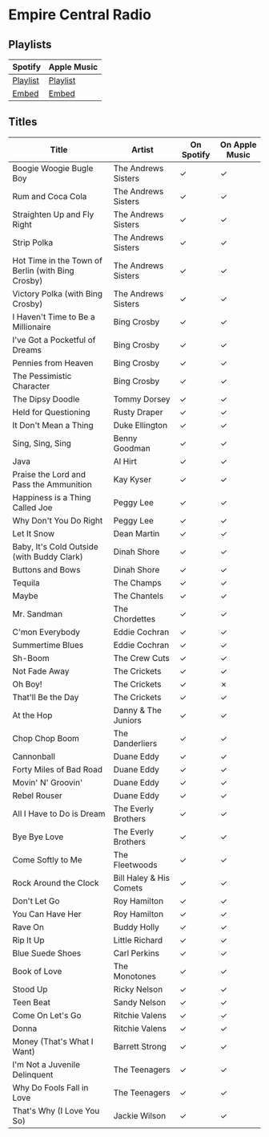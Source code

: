 # Empire Central Radio

## Playlists

| Spotify                                                                 | Apple Music                                                              |
| ----------------------------------------------------------------------- | ------------------------------------------------------------------------ |
| [Playlist](https://open.spotify.com/playlist/0idaMMMtfvOpZEyXennOCt)    | [Playlist](https://itunes.apple.com/de/playlist/pl.u-WBYGFvpeKLk)        |
| [Embed](https://open.spotify.com/embed/playlist/0idaMMMtfvOpZEyXennOCt) | [Embed](https://tools.applemusic.com/embed/v1/playlist/pl.u-WBYGFvpeKLk) |

## Titles

| Title                                             | Artist                  | On Spotify | On Apple Music |
| ------------------------------------------------- | ----------------------- | ---------- | -------------- |
| Boogie Woogie Bugle Boy                           | The Andrews Sisters     | ✓          | ✓              |
| Rum and Coca Cola                                 | The Andrews Sisters     | ✓          | ✓              |
| Straighten Up and Fly Right                       | The Andrews Sisters     | ✓          | ✓              |
| Strip Polka                                       | The Andrews Sisters     | ✓          | ✓              |
| Hot Time in the Town of Berlin (with Bing Crosby) | The Andrews Sisters     | ✓          | ✓              |
| Victory Polka (with Bing Crosby)                  | The Andrews Sisters     | ✓          | ✓              |
| I Haven't Time to Be a Millionaire                | Bing Crosby             | ✓          | ✓              |
| I've Got a Pocketful of Dreams                    | Bing Crosby             | ✓          | ✓              |
| Pennies from Heaven                               | Bing Crosby             | ✓          | ✓              |
| The Pessimistic Character                         | Bing Crosby             | ✓          | ✓              |
| The Dipsy Doodle                                  | Tommy Dorsey            | ✓          | ✓              |
| Held for Questioning                              | Rusty Draper            | ✓          | ✓              |
| It Don't Mean a Thing                             | Duke Ellington          | ✓          | ✓              |
| Sing, Sing, Sing                                  | Benny Goodman           | ✓          | ✓              |
| Java                                              | Al Hirt                 | ✓          | ✓              |
| Praise the Lord and Pass the Ammunition           | Kay Kyser               | ✓          | ✓              |
| Happiness is a Thing Called Joe                   | Peggy Lee               | ✓          | ✓              |
| Why Don't You Do Right                            | Peggy Lee               | ✓          | ✓              |
| Let It Snow                                       | Dean Martin             | ✓          | ✓              |
| Baby, It's Cold Outside (with Buddy Clark)        | Dinah Shore             | ✓          | ✓              |
| Buttons and Bows                                  | Dinah Shore             | ✓          | ✓              |
| Tequila                                           | The Champs              | ✓          | ✓              |
| Maybe                                             | The Chantels            | ✓          | ✓              |
| Mr. Sandman                                       | The Chordettes          | ✓          | ✓              |
| C'mon Everybody                                   | Eddie Cochran           | ✓          | ✓              |
| Summertime Blues                                  | Eddie Cochran           | ✓          | ✓              |
| Sh-Boom                                           | The Crew Cuts           | ✓          | ✓              |
| Not Fade Away                                     | The Crickets            | ✓          | ✓              |
| Oh Boy!                                           | The Crickets            | ✓          | ✗              |
| That'll Be the Day                                | The Crickets            | ✓          | ✓              |
| At the Hop                                        | Danny & The Juniors     | ✓          | ✓              |
| Chop Chop Boom                                    | The Danderliers         | ✓          | ✓              |
| Cannonball                                        | Duane Eddy              | ✓          | ✓              |
| Forty Miles of Bad Road                           | Duane Eddy              | ✓          | ✓              |
| Movin' N' Groovin'                                | Duane Eddy              | ✓          | ✓              |
| Rebel Rouser                                      | Duane Eddy              | ✓          | ✓              |
| All I Have to Do is Dream                         | The Everly Brothers     | ✓          | ✓              |
| Bye Bye Love                                      | The Everly Brothers     | ✓          | ✓              |
| Come Softly to Me                                 | The Fleetwoods          | ✓          | ✓              |
| Rock Around the Clock                             | Bill Haley & His Comets | ✓          | ✓              |
| Don't Let Go                                      | Roy Hamilton            | ✓          | ✓              |
| You Can Have Her                                  | Roy Hamilton            | ✓          | ✓              |
| Rave On                                           | Buddy Holly             | ✓          | ✓              |
| Rip It Up                                         | Little Richard          | ✓          | ✓              |
| Blue Suede Shoes                                  | Carl Perkins            | ✓          | ✓              |
| Book of Love                                      | The Monotones           | ✓          | ✓              |
| Stood Up                                          | Ricky Nelson            | ✓          | ✓              |
| Teen Beat                                         | Sandy Nelson            | ✓          | ✓              |
| Come On Let's Go                                  | Ritchie Valens          | ✓          | ✓              |
| Donna                                             | Ritchie Valens          | ✓          | ✓              |
| Money (That's What I Want)                        | Barrett Strong          | ✓          | ✓              |
| I'm Not a Juvenile Delinquent                     | The Teenagers           | ✓          | ✓              |
| Why Do Fools Fall in Love                         | The Teenagers           | ✓          | ✓              |
| That's Why (I Love You So)                        | Jackie Wilson           | ✓          | ✓              |
